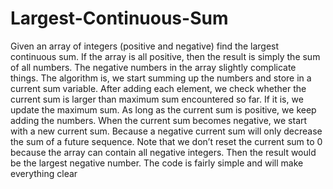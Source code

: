 # Largest-Continuous-Sum
Given an array of integers (positive and negative) find the largest continuous sum.
If the array is all positive, then the result is simply the sum of all numbers. The negative numbers in the array slightly complicate things. The algorithm is, we start summing up the numbers and store in a current sum variable. After adding each element, we check whether the current sum is larger than maximum sum encountered so far. If it is, we update the maximum sum. As long as the current sum is positive, we keep adding the numbers. When the current sum becomes negative, we start with a new current sum. Because a negative current sum will only decrease the sum of a future sequence. Note that we don’t reset the current sum to 0 because the array can contain all negative integers. Then the result would be the largest negative number. The code is fairly simple and will make everything clear
